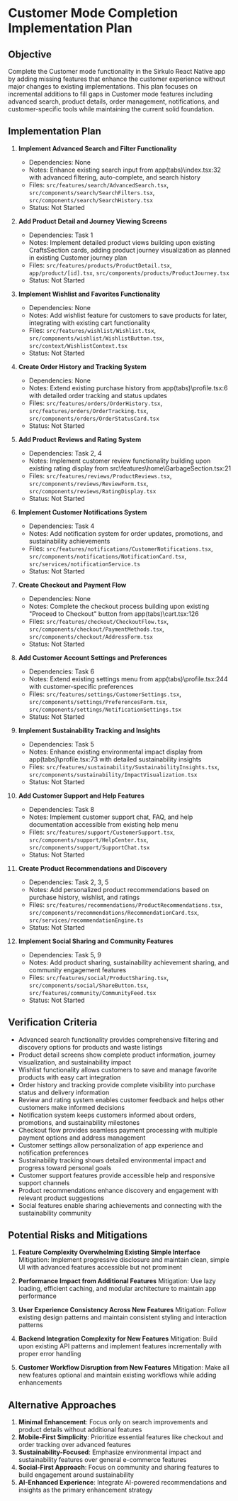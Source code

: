 # Customer Mode Completion Implementation Plan

## Objective
Complete the Customer mode functionality in the Sirkulo React Native app by adding missing features that enhance the customer experience without major changes to existing implementations. This plan focuses on incremental additions to fill gaps in Customer mode features including advanced search, product details, order management, notifications, and customer-specific tools while maintaining the current solid foundation.

## Implementation Plan
1. **Implement Advanced Search and Filter Functionality**
   - Dependencies: None
   - Notes: Enhance existing search input from app\(tabs)\index.tsx:32 with advanced filtering, auto-complete, and search history
   - Files: `src/features/search/AdvancedSearch.tsx`, `src/components/search/SearchFilters.tsx`, `src/components/search/SearchHistory.tsx`
   - Status: Not Started

2. **Add Product Detail and Journey Viewing Screens**
   - Dependencies: Task 1
   - Notes: Implement detailed product views building upon existing CraftsSection cards, adding product journey visualization as planned in existing Customer journey plan
   - Files: `src/features/products/ProductDetail.tsx`, `app/product/[id].tsx`, `src/components/products/ProductJourney.tsx`
   - Status: Not Started

3. **Implement Wishlist and Favorites Functionality**
   - Dependencies: None
   - Notes: Add wishlist feature for customers to save products for later, integrating with existing cart functionality
   - Files: `src/features/wishlist/Wishlist.tsx`, `src/components/wishlist/WishlistButton.tsx`, `src/context/WishlistContext.tsx`
   - Status: Not Started

4. **Create Order History and Tracking System**
   - Dependencies: None
   - Notes: Extend existing purchase history from app\(tabs)\profile.tsx:6 with detailed order tracking and status updates
   - Files: `src/features/orders/OrderHistory.tsx`, `src/features/orders/OrderTracking.tsx`, `src/components/orders/OrderStatusCard.tsx`
   - Status: Not Started

5. **Add Product Reviews and Rating System**
   - Dependencies: Task 2, 4
   - Notes: Implement customer review functionality building upon existing rating display from src\features\home\GarbageSection.tsx:21
   - Files: `src/features/reviews/ProductReviews.tsx`, `src/components/reviews/ReviewForm.tsx`, `src/components/reviews/RatingDisplay.tsx`
   - Status: Not Started

6. **Implement Customer Notifications System**
   - Dependencies: Task 4
   - Notes: Add notification system for order updates, promotions, and sustainability achievements
   - Files: `src/features/notifications/CustomerNotifications.tsx`, `src/components/notifications/NotificationCard.tsx`, `src/services/notificationService.ts`
   - Status: Not Started

7. **Create Checkout and Payment Flow**
   - Dependencies: None
   - Notes: Complete the checkout process building upon existing "Proceed to Checkout" button from app\(tabs)\cart.tsx:126
   - Files: `src/features/checkout/CheckoutFlow.tsx`, `src/components/checkout/PaymentMethods.tsx`, `src/components/checkout/AddressForm.tsx`
   - Status: Not Started

8. **Add Customer Account Settings and Preferences**
   - Dependencies: Task 6
   - Notes: Extend existing settings menu from app\(tabs)\profile.tsx:244 with customer-specific preferences
   - Files: `src/features/settings/CustomerSettings.tsx`, `src/components/settings/PreferencesForm.tsx`, `src/components/settings/NotificationSettings.tsx`
   - Status: Not Started

9. **Implement Sustainability Tracking and Insights**
   - Dependencies: Task 5
   - Notes: Enhance existing environmental impact display from app\(tabs)\profile.tsx:73 with detailed sustainability insights
   - Files: `src/features/sustainability/SustainabilityInsights.tsx`, `src/components/sustainability/ImpactVisualization.tsx`
   - Status: Not Started

10. **Add Customer Support and Help Features**
    - Dependencies: Task 8
    - Notes: Implement customer support chat, FAQ, and help documentation accessible from existing help menu
    - Files: `src/features/support/CustomerSupport.tsx`, `src/components/support/HelpCenter.tsx`, `src/components/support/SupportChat.tsx`
    - Status: Not Started

11. **Create Product Recommendations and Discovery**
    - Dependencies: Task 2, 3, 5
    - Notes: Add personalized product recommendations based on purchase history, wishlist, and ratings
    - Files: `src/features/recommendations/ProductRecommendations.tsx`, `src/components/recommendations/RecommendationCard.tsx`, `src/services/recommendationEngine.ts`
    - Status: Not Started

12. **Implement Social Sharing and Community Features**
    - Dependencies: Task 5, 9
    - Notes: Add product sharing, sustainability achievement sharing, and community engagement features
    - Files: `src/features/social/ProductSharing.tsx`, `src/components/social/ShareButton.tsx`, `src/features/community/CommunityFeed.tsx`
    - Status: Not Started

## Verification Criteria
- Advanced search functionality provides comprehensive filtering and discovery options for products and waste listings
- Product detail screens show complete product information, journey visualization, and sustainability impact
- Wishlist functionality allows customers to save and manage favorite products with easy cart integration
- Order history and tracking provide complete visibility into purchase status and delivery information
- Review and rating system enables customer feedback and helps other customers make informed decisions
- Notification system keeps customers informed about orders, promotions, and sustainability milestones
- Checkout flow provides seamless payment processing with multiple payment options and address management
- Customer settings allow personalization of app experience and notification preferences
- Sustainability tracking shows detailed environmental impact and progress toward personal goals
- Customer support features provide accessible help and responsive support channels
- Product recommendations enhance discovery and engagement with relevant product suggestions
- Social features enable sharing achievements and connecting with the sustainability community

## Potential Risks and Mitigations
1. **Feature Complexity Overwhelming Existing Simple Interface**
   Mitigation: Implement progressive disclosure and maintain clean, simple UI with advanced features accessible but not prominent

2. **Performance Impact from Additional Features**
   Mitigation: Use lazy loading, efficient caching, and modular architecture to maintain app performance

3. **User Experience Consistency Across New Features**
   Mitigation: Follow existing design patterns and maintain consistent styling and interaction patterns

4. **Backend Integration Complexity for New Features**
   Mitigation: Build upon existing API patterns and implement features incrementally with proper error handling

5. **Customer Workflow Disruption from New Features**
   Mitigation: Make all new features optional and maintain existing workflows while adding enhancements

## Alternative Approaches
1. **Minimal Enhancement**: Focus only on search improvements and product details without additional features
2. **Mobile-First Simplicity**: Prioritize essential features like checkout and order tracking over advanced features
3. **Sustainability-Focused**: Emphasize environmental impact and sustainability features over general e-commerce features
4. **Social-First Approach**: Focus on community and sharing features to build engagement around sustainability
5. **AI-Enhanced Experience**: Integrate AI-powered recommendations and insights as the primary enhancement strategy